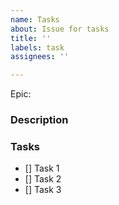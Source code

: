 ```yaml
---
name: Tasks
about: Issue for tasks
title: ''
labels: task
assignees: ''

---
```


Epic: 

### Description

### Tasks

- [] Task 1
- [] Task 2
- [] Task 3
